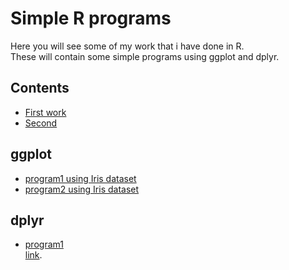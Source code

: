 # Simple R programs  
Here you will see some of my work that i have done in R.  
These will contain some simple programs using ggplot and dplyr.  

## Contents  
- [First work](./my2.Rmd)
- [Second](./my2.Rmd)  

## ggplot  
- [program1 using Iris dataset]()  
- [program2 using Iris dataset]()  

## dplyr  
- [program1]()   
[link](my2.Rmd).  
